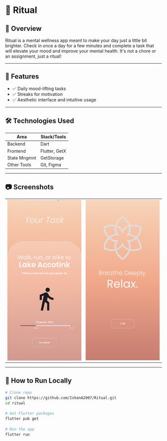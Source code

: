 # 🧠 Ritual

## 📌 Overview
Ritual is a mental wellness app meant to make your day just a little bit brighter. Check in once a day for a few minutes and complete a task that will elevate your mood and improve your mental health. It's not a chore or an assignment, just a ritual!

---

## 🚀 Features
- ✅ Daily mood-lifting tasks
- ✅ Streaks for motivation
- ✅ Aesthetic interface and intuitive usage

---

## 🛠️ Technologies Used

| Area            | Stack/Tools                                   |
|-----------------|-----------------------------------------------|
| Backend         | Dart                                          |
| Frontend        | Flutter, GetX                                 |
| State Mngmnt    | GetStorage                                    |
| Other Tools     | Git, Figma                                    |

---

## 📷 Screenshots

<table>
  <tr>
    <td align="center">
      <img src="task.png" width="250" alt="Task screenshot" /><br/>
    </td>
    <td align="center">
      <img src="breathe.png" width="250" alt="Breathe screenshot" /><br/>
    </td>
  </tr>
</table>

---

## 🧪 How to Run Locally

```bash
# Clone repo
git clone https://github.com/IshanA2007/Ritual.git
cd ritual

# Get Flutter packages
flutter pub get

# Run the app
flutter run
